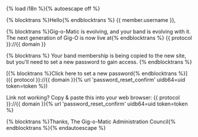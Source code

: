 {% load i18n %}{% autoescape off %}


{% blocktrans %}Hello{% endblocktrans %} {{ member.username }},

{% blocktrans %}Gig-o-Matic is evolving, and your band is evolving with it. The next generation of Gig-O is now live at{% endblocktrans %} {{ protocol }}://{{ domain }}

{% blocktrans %}
Your band membership is being copied to the new site, but you'll need to set a new password to gain access.
{% endblocktrans %}

[{% blocktrans %}Click here to set a new password{% endblocktrans %}]({{ protocol }}://{{ domain }}{% url 'password_reset_confirm' uidb64=uid token=token %})

Link not working? Copy & paste this into your web browser: {{ protocol }}://{{ domain }}{% url 'password_reset_confirm' uidb64=uid token=token %}

{% blocktrans %}Thanks,
The Gig-o-Matic Administration Council{% endblocktrans %}{% endautoescape %}